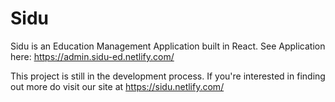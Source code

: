 # Sidu
Sidu is an Education Management Application built in React.
See Application here: https://admin.sidu-ed.netlify.com/

This project is still in the development process. If you're interested in finding out more do visit our site at https://sidu.netlify.com/ 




